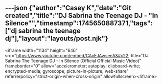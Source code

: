 ---json
{"author":"Casey K","date":"Git created","title":"DJ Sabrina the Teenage DJ - &#x22;In Silence&#x22;","timestamp":1745650887371,"tags":["dj sabrina the teenage dj"],"layout":"layouts/post.njk"}
---
&#x3C;iframe width=&#x22;1134&#x22; height=&#x22;646&#x22; src=&#x22;https://www.youtube.com/embed/CAxEJAwseeA&#x22; title=&#x22;DJ Sabrina The Teenage DJ - In Silence (Official Official Music Video)&#x22; frameborder=&#x22;0&#x22; allow=&#x22;accelerometer; autoplay; clipboard-write; encrypted-media; gyroscope; picture-in-picture; web-share&#x22; referrerpolicy=&#x22;strict-origin-when-cross-origin&#x22; allowfullscreen&#x3E;&#x3C;/iframe&#x3E;
